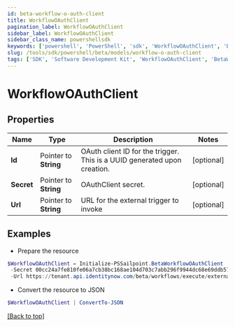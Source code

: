 ```yaml
---
id: beta-workflow-o-auth-client
title: WorkflowOAuthClient
pagination_label: WorkflowOAuthClient
sidebar_label: WorkflowOAuthClient
sidebar_class_name: powershellsdk
keywords: ['powershell', 'PowerShell', 'sdk', 'WorkflowOAuthClient', 'BetaWorkflowOAuthClient'] 
slug: /tools/sdk/powershell/beta/models/workflow-o-auth-client
tags: ['SDK', 'Software Development Kit', 'WorkflowOAuthClient', 'BetaWorkflowOAuthClient']
---
```



# WorkflowOAuthClient

## Properties

Name | Type | Description | Notes
------------ | ------------- | ------------- | -------------
**Id** |  Pointer to **String** | OAuth client ID for the trigger. This is a UUID generated upon creation. | [optional] 
**Secret** |  Pointer to **String** | OAuthClient secret. | [optional] 
**Url** |  Pointer to **String** | URL for the external trigger to invoke | [optional] 

## Examples

- Prepare the resource
```powershell
$WorkflowOAuthClient = Initialize-PSSailpoint.BetaWorkflowOAuthClient  -Id 1a58c03a6bf64dc2876f6988c6e2c7b7 `
 -Secret 00cc24a7fe810fe06a7cb38bc168ae104d703c7abb296f9944dc68e69ddb578b `
 -Url https://tenant.api.identitynow.com/beta/workflows/execute/external/c17bea3a-574d-453c-9e04-4365fbf5af0b
```

- Convert the resource to JSON
```powershell
$WorkflowOAuthClient | ConvertTo-JSON
```


[[Back to top]](#) 

